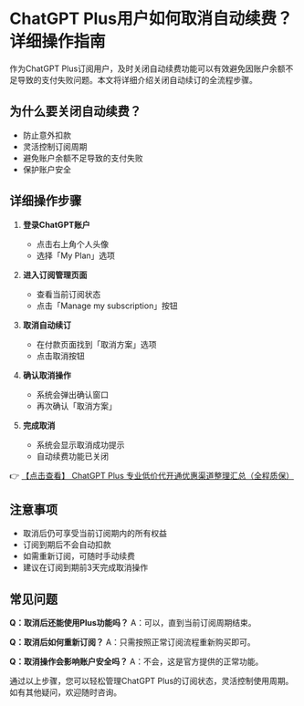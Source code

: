 # ChatGPT Plus用户如何取消自动续费？详细操作指南

作为ChatGPT Plus订阅用户，及时关闭自动续费功能可以有效避免因账户余额不足导致的支付失败问题。本文将详细介绍关闭自动续订的全流程步骤。

## 为什么要关闭自动续费？

- 防止意外扣款
- 灵活控制订阅周期
- 避免账户余额不足导致的支付失败
- 保护账户安全

## 详细操作步骤

1. **登录ChatGPT账户**
   - 点击右上角个人头像
   - 选择「My Plan」选项

2. **进入订阅管理页面**
   - 查看当前订阅状态
   - 点击「Manage my subscription」按钮

3. **取消自动续订**
   - 在付款页面找到「取消方案」选项
   - 点击取消按钮

4. **确认取消操作**
   - 系统会弹出确认窗口
   - 再次确认「取消方案」

5. **完成取消**
   - 系统会显示取消成功提示
   - 自动续费功能已关闭

👉 [【点击查看】 ChatGPT Plus 专业低价代开通优惠渠道整理汇总（全程质保）](https://bit.ly/DaiKai)

## 注意事项

- 取消后仍可享受当前订阅期内的所有权益
- 订阅到期后不会自动扣款
- 如需重新订阅，可随时手动续费
- 建议在订阅到期前3天完成取消操作

## 常见问题

**Q：取消后还能使用Plus功能吗？**
A：可以，直到当前订阅周期结束。

**Q：取消后如何重新订阅？**
A：只需按照正常订阅流程重新购买即可。

**Q：取消操作会影响账户安全吗？**
A：不会，这是官方提供的正常功能。

通过以上步骤，您可以轻松管理ChatGPT Plus的订阅状态，灵活控制使用周期。如有其他疑问，欢迎随时咨询。